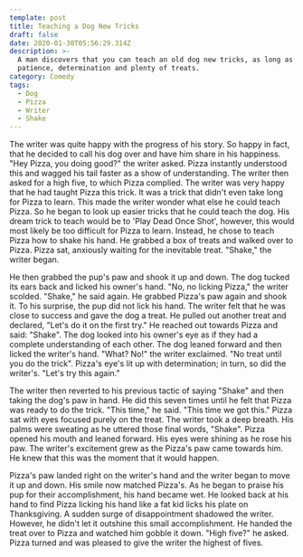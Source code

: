 ```yaml
---
template: post
title: Teaching a Dog New Tricks
draft: false
date: 2020-01-30T05:56:29.314Z
description: >-
  A man discovers that you can teach an old dog new tricks, as long as you have
  patience, determination and plenty of treats.
category: Comedy
tags:
  - Dog
  - Pizza
  - Writer
  - Shake
---
```


The writer was quite happy with the progress of his story. So happy in fact, that he decided to call his dog over and have him share in his happiness. "Hey Pizza, you doing good?" the writer asked. Pizza instantly understood this and wagged his tail faster as a show of understanding. The writer then asked for a high five, to which Pizza complied. The writer was very happy that he had taught Pizza this trick. It was a trick that didn't even take long for Pizza to learn. This made the writer wonder what else he could teach Pizza. So he began to look up easier tricks that he could teach the dog. His dream trick to teach would be to 'Play Dead Once Shot', however, this would most likely be too difficult for Pizza to learn. Instead, he chose to teach Pizza how to shake his hand. He grabbed a box of treats and walked over to Pizza. Pizza sat, anxiously waiting for the inevitable treat. "Shake," the writer began.

He then grabbed the pup's paw and shook it up and down. The dog tucked its ears back and licked his owner's hand. "No, no licking Pizza," the writer scolded. "Shake," he said again. He grabbed Pizza's paw again and shook it. To his surprise, the pup did not lick his hand. The writer felt that he was close to success and gave the dog a treat. He pulled out another treat and declared, "Let's do it on the first try." He reached out towards Pizza and said: "Shake". The dog looked into his owner's eye as if they had a complete understanding of each other. The dog leaned forward and then licked the writer's hand. "What? No!" the writer exclaimed. "No treat until you do the trick". Pizza's eye's lit up with determination; in turn, so did the writer's. "Let's try this again."

The writer then reverted to his previous tactic of saying "Shake" and then taking the dog's paw in hand. He did this seven times until he felt that Pizza was ready to do the trick. "This time," he said. "This time we got this." Pizza sat with eyes focused purely on the treat. The writer took a deep breath. His palms were sweating as he uttered those final words, "Shake". Pizza opened his mouth and leaned forward. His eyes were shining as he rose his paw. The writer's excitement grew as the Pizza's paw came towards him. He knew that this was the moment that it would happen.

Pizza's paw landed right on the writer's hand and the writer began to move it up and down. His smile now matched Pizza's. As he began to praise his pup for their accomplishment, his hand became wet. He looked back at his hand to find Pizza licking his hand like a fat kid licks his plate on Thanksgiving. A sudden surge of disappointment shadowed the writer. However, he didn't let it outshine this small accomplishment. He handed the treat over to Pizza and watched him gobble it down. "High five?" he asked. Pizza turned and was pleased to give the writer the highest of fives.

